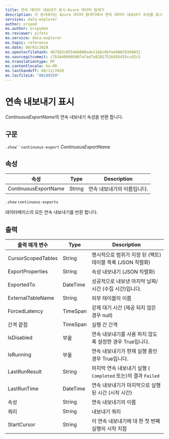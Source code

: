 ```yaml
---
title: 연속 데이터 내보내기 표시-Azure 데이터 탐색기
description: 이 문서에서는 Azure 데이터 탐색기에서 연속 데이터 내보내기 속성을 표시 하는 방법을 설명 합니다.
services: data-explorer
author: orspod
ms.author: orspodek
ms.reviewer: yifats
ms.service: data-explorer
ms.topic: reference
ms.date: 08/03/2020
ms.openlocfilehash: db7583c055468808ade1166c0bfee90859399d32
ms.sourcegitcommit: c7b16409995087a7ad7a92817516455455ccd2c5
ms.translationtype: MT
ms.contentlocale: ko-KR
ms.lasthandoff: 08/12/2020
ms.locfileid: "88149359"
---
```

# <a name="show-continuous-export"></a>연속 내보내기 표시

*ContinuousExportName*의 연속 내보내기 속성을 반환 합니다. 

## <a name="syntax"></a>구문

`.show``continuous-export` *ContinuousExportName*

## <a name="properties"></a>속성

| 속성             | Type   | Description                |
|----------------------|--------|----------------------------|
| ContinuousExportName | String | 연속 내보내기의 이름입니다. |

`.show` `continuous-exports`

데이터베이스의 모든 연속 내보내기를 반환 합니다. 

## <a name="output"></a>출력

| 출력 매개 변수    | Type     | Description                                                             |
|---------------------|----------|-------------------------------------------------------------------------|
| CursorScopedTables  | String   | 명시적으로 범위가 지정 된 (팩트) 테이블 목록 (JSON 직렬화)               |
| ExportProperties    | String   | 속성 내보내기 (JSON 직렬화)                                     |
| ExportedTo          | DateTime | 성공적으로 내보낸 마지막 날짜/시간 (수집 시간)입니다.       |
| ExternalTableName   | String   | 외부 테이블의 이름                                              |
| ForcedLatency       | TimeSpan | 강제 대기 시간 (제공 되지 않은 경우 null)                                   |
| 간격 끝점 | TimeSpan | 실행 간 간격                                                   |
| IsDisabled          | 부울  | 연속 내보내기를 사용 하지 않도록 설정한 경우 True입니다.                               |
| IsRunning           | 부울  | 연속 내보내기가 현재 실행 중인 경우 True입니다.                      |
| LastRunResult       | String   | 마지막 연속 내보내기 실행 ( `Completed` 또는)의 결과 `Failed` |
| LastRunTime         | DateTime | 연속 내보내기가 마지막으로 실행 된 시간 (시작 시간)           |
| 속성                | String   | 연속 내보내기의 이름                                           |
| 쿼리               | String   | 내보내기 쿼리                                                            |
| StartCursor         | String   | 이 연속 내보내기에 대 한 첫 번째 실행의 시작 지점         |

